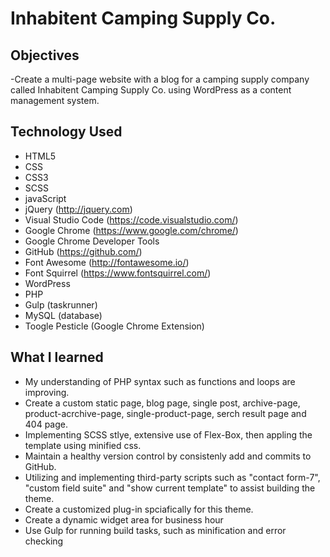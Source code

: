 
# Inhabitent Camping Supply Co.


## Objectives

-Create a multi-page website with a blog for a camping supply company called Inhabitent Camping Supply Co. using WordPress as a content management system.

## Technology Used

- HTML5
- CSS
- CSS3
- SCSS
- javaScript
- jQuery (http://jquery.com)
- Visual Studio Code (https://code.visualstudio.com/)
- Google Chrome (https://www.google.com/chrome/)
- Google Chrome Developer Tools
- GitHub (https://github.com/)
- Font Awesome (http://fontawesome.io/)
- Font Squirrel (https://www.fontsquirrel.com/)
- WordPress
- PHP
- Gulp (taskrunner)
- MySQL (database)
- Toogle Pesticle (Google Chrome Extension)


## What I learned

- My understanding of PHP syntax such as functions and loops are improving.
- Create a custom static page, blog page, single post, archive-page, product-acrchive-page, single-product-page, serch result page and 404 page.
- Implementing SCSS stlye, extensive use of Flex-Box, then appling the template using minified css.
- Maintain a healthy version control by consistenly add and commits to GitHub.
- Utilizing and implementing third-party scripts such as "contact form-7", "custom field suite" and "show current template" to assist building the theme.
- Create a customized plug-in spciafically for this theme.
- Create a dynamic widget area for business hour
- Use Gulp for running build tasks, such as minification and error checking
